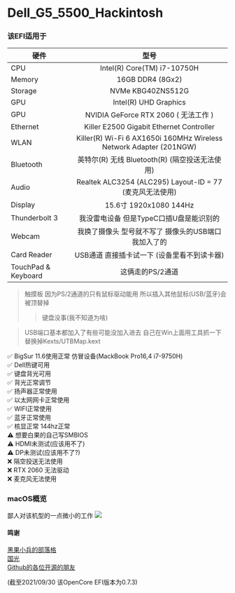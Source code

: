 # Dell_G5_5500_Hackintosh

### 该EFI适用于
|硬件|型号|
|-|:-------:|
|CPU|Intel(R) Core(TM) i7-10750H|
|Memory|16GB DDR4 (8Gx2)|
|Storage|NVMe KBG40ZNS512G|
|GPU|Intel(R) UHD Graphics|
|GPU|NVIDIA GeForce RTX 2060 ( 无法工作 ) |
|Ethernet|Killer E2500 Gigabit Ethernet Controller|
|WLAN|Killer(R) Wi-Fi 6 AX1650i 160MHz Wireless Network Adapter (201NGW)|
|Bluetooth|英特尔(R) 无线 Bluetooth(R) (隔空投送无法使用)|
|Audio|Realtek ALC3254 (ALC295) Layout-ID = 77 (麦克风无法使用)|
|Display|15.6寸 1920x1080 144Hz|
|Thunderbolt 3|我没雷电设备 但是TypeC口插U盘是能识别的|
|Webcam|我换了摄像头 型号就不写了 摄像头的USB端口我加入了的|
|Card Reader|USB通道 直接插卡试一下 (设备里看不到读卡器)|
|TouchPad & Keyboard|这俩走的PS/2通道|
> 触摸板 因为PS/2通道的只有鼠标驱动能用 所以插入其他鼠标(USB/蓝牙)会被顶替掉 
>> 键盘没事(我不知道为啥)

>  USB端口基本都加入了有些可能没加入进去 自己在Win上面用工具抓一下 替换掉Kexts/UTBMap.kext

✅ BigSur 11.6使用正常 仿冒设备(MackBook Pro16,4 i7-9750H)  
✅ Dell热键可用  
✅ 键盘背光可用  
✅ 背光正常调节  
✅ 扬声器正常使用  
✅ 以太网网卡正常使用  
✅ WIFI正常使用  
✅ 蓝牙正常使用  
✅ 核显正常 144hz正常  
⚠️ 想要白果的自己写SMBIOS  
⚠️ HDMI未测试(应该用不了)  
⚠️ DP未测试(应该用不了?)  
❌ 隔空投送无法使用  
❌ RTX 2060 无法驱动  
❌ 麦克风无法使用  

### macOS概览 
鄙人对该机型的一点微小的工作
![](https://s3.bmp.ovh/imgs/2021/09/e5b7b01c6a724619.png)

#### 鸣谢
[黑果小兵的部落格](https://blog.daliansky.net/)  
[国光](https://www.sqlsec.com/)  
[Github的各位开源的朋友](https://Github.com)  

(截至2021/09/30 该OpenCore EFI版本为0.7.3)
